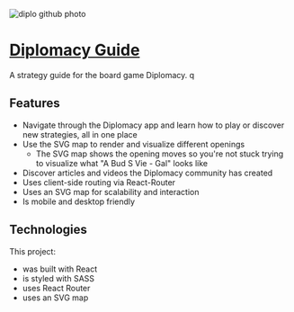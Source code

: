 
![diplo github photo](https://user-images.githubusercontent.com/87501964/173658948-48b4708e-0fdd-4d16-af2c-ec1d9d1bc37b.PNG)

# [Diplomacy Guide](https://www.diplomacyguide.com)

A strategy guide for the board game Diplomacy. q

## Features
* Navigate through the Diplomacy app and learn how to play or discover new strategies, all in one place
* Use the SVG map to render and visualize different openings 
  * The SVG map shows the opening moves so you're not stuck trying to visualize what "A Bud S Vie - Gal" looks like
* Discover articles and videos the Diplomacy community has created
* Uses client-side routing via React-Router
* Uses an SVG map for scalability and interaction
* Is mobile and desktop friendly

## Technologies

This project:

- was built with React
- is styled with SASS
- uses React Router
- uses an SVG map 

